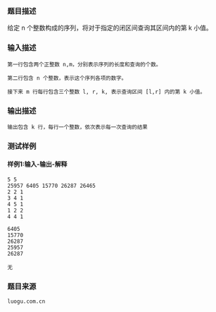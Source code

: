 ### 题目描述

给定 n 个整数构成的序列，将对于指定的闭区间查询其区间内的第 k 小值。

### 输入描述

```
第一行包含两个正整数 n,m，分别表示序列的长度和查询的个数。

第二行包含 n 个整数，表示这个序列各项的数字。

接下来 m 行每行包含三个整数 l, r, k, 表示查询区间 [l,r] 内的第 k 小值。
```
### 输出描述

```
输出包含 k 行，每行一个整数，依次表示每一次查询的结果
```

### 测试样例
#### 样例1:输入-输出-解释

```
5 5
25957 6405 15770 26287 26465 
2 2 1
3 4 1
4 5 1
1 2 2
4 4 1
```
```
6405
15770
26287
25957
26287
```
```
无
```

### 题目来源  
`luogu.com.cn`